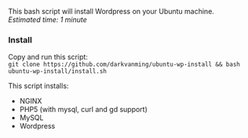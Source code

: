This bash script will install Wordpress on your Ubuntu machine.  
_Estimated time: 1 minute_ 

### Install
Copy and run this script:  
```git clone https://github.com/darkvanming/ubuntu-wp-install && bash ubuntu-wp-install/install.sh```

This script installs:
- NGINX
- PHP5 (with mysql, curl and gd support)
- MySQL
- Wordpress
